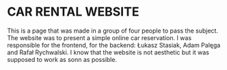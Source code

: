 # CAR RENTAL WEBSITE
This is a page that was made in a group of four people to pass the subject. The website was to present a simple online car reservation. I was responsible for the frontend, for the backend: Łukasz Stasiak, Adam Palęga and Rafał Rychwalski. I know that the website is not aesthetic but it was supposed to work as sonn as possible.